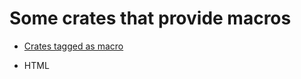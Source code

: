 # Some crates that provide macros


* [Crates tagged as macro](https://crates.io/keywords/macro)

* HTML



